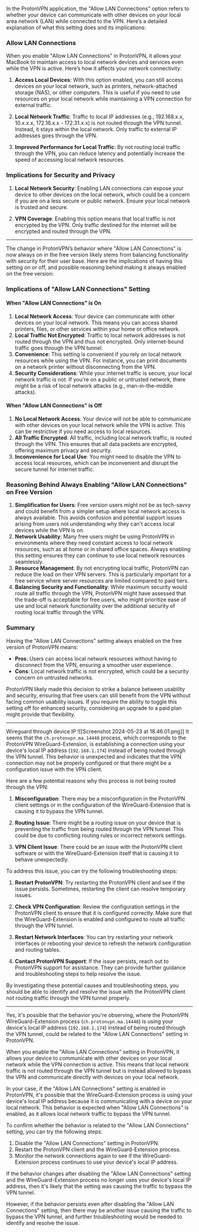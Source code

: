 In the ProtonVPN application, the "Allow LAN Connections" option refers to whether your device can communicate with other devices on your local area network (LAN) while connected to the VPN. Here’s a detailed explanation of what this setting does and its implications:

### Allow LAN Connections

When you enable "Allow LAN Connections" in ProtonVPN, it allows your MacBook to maintain access to local network devices and services even while the VPN is active. Here’s how it affects your network connectivity:

1. **Access Local Devices**: With this option enabled, you can still access devices on your local network, such as printers, network-attached storage (NAS), or other computers. This is useful if you need to use resources on your local network while maintaining a VPN connection for external traffic.
    
2. **Local Network Traffic**: Traffic to local IP addresses (e.g., 192.168.x.x, 10.x.x.x, 172.16.x.x - 172.31.x.x) is not routed through the VPN tunnel. Instead, it stays within the local network. Only traffic to external IP addresses goes through the VPN.
    
3. **Improved Performance for Local Traffic**: By not routing local traffic through the VPN, you can reduce latency and potentially increase the speed of accessing local network resources.
    

### Implications for Security and Privacy

1. **Local Network Security**: Enabling LAN connections can expose your device to other devices on the local network, which could be a concern if you are on a less secure or public network. Ensure your local network is trusted and secure.
    
2. **VPN Coverage**: Enabling this option means that local traffic is not encrypted by the VPN. Only traffic destined for the internet will be encrypted and routed through the VPN.
---
The change in ProtonVPN’s behavior where "Allow LAN Connections" is now always on in the free version likely stems from balancing functionality with security for their user base. Here are the implications of having this setting on or off, and possible reasoning behind making it always enabled on the free version:

### Implications of "Allow LAN Connections" Setting

#### When "Allow LAN Connections" is On
1. **Local Network Access**: Your device can communicate with other devices on your local network. This means you can access shared printers, files, or other services within your home or office network.
2. **Local Traffic Not Encrypted**: Traffic to local network addresses is not routed through the VPN and thus not encrypted. Only internet-bound traffic goes through the VPN tunnel.
3. **Convenience**: This setting is convenient if you rely on local network resources while using the VPN. For instance, you can print documents on a network printer without disconnecting from the VPN.
4. **Security Considerations**: While your internet traffic is secure, your local network traffic is not. If you're on a public or untrusted network, there might be a risk of local network attacks (e.g., man-in-the-middle attacks).
#### When "Allow LAN Connections" is Off
1. **No Local Network Access**: Your device will not be able to communicate with other devices on your local network while the VPN is active. This can be restrictive if you need access to local resources.
2. **All Traffic Encrypted**: All traffic, including local network traffic, is routed through the VPN. This ensures that all data packets are encrypted, offering maximum privacy and security.
3. **Inconvenience for Local Use**: You might need to disable the VPN to access local resources, which can be inconvenient and disrupt the secure tunnel for internet traffic.
### Reasoning Behind Always Enabling "Allow LAN Connections" on Free Version

1. **Simplification for Users**: Free version users might not be as tech-savvy and could benefit from a simpler setup where local network access is always available. This avoids confusion and potential support issues arising from users not understanding why they can't access local devices while the VPN is on.
2. **Network Usability**: Many free users might be using ProtonVPN in environments where they need constant access to local network resources, such as at home or in shared office spaces. Always enabling this setting ensures they can continue to use local network resources seamlessly.
3. **Resource Management**: By not encrypting local traffic, ProtonVPN can reduce the load on their VPN servers. This is particularly important for a free service where server resources are limited compared to paid tiers.
4. **Balancing Security and Functionality**: While maximum security would route all traffic through the VPN, ProtonVPN might have assessed that the trade-off is acceptable for free users, who might prioritize ease of use and local network functionality over the additional security of routing local traffic through the VPN.
### Summary
Having the "Allow LAN Connections" setting always enabled on the free version of ProtonVPN means:
- **Pros**: Users can access local network resources without having to disconnect from the VPN, ensuring a smoother user experience.
- **Cons**: Local network traffic is not encrypted, which could be a security concern on untrusted networks.

ProtonVPN likely made this decision to strike a balance between usability and security, ensuring that free users can still benefit from the VPN without facing common usability issues. If you require the ability to toggle this setting off for enhanced security, considering an upgrade to a paid plan might provide that flexibility.

---
Wireguard through device IP
![[Screenshot 2024-05-23 at 18.46.01.png]]
It seems that the `ch.protonvpn.ma.14448` process, which corresponds to the ProtonVPN WireGuard-Extension, is establishing a connection using your device's local IP address (`192.168.1.174`) instead of being routed through the VPN tunnel. This behavior is unexpected and indicates that the VPN connection may not be properly configured or that there might be a configuration issue with the VPN client.

Here are a few potential reasons why this process is not being routed through the VPN:

1. **Misconfiguration**: There may be a misconfiguration in the ProtonVPN client settings or in the configuration of the WireGuard-Extension that is causing it to bypass the VPN tunnel.

2. **Routing Issue**: There might be a routing issue on your device that is preventing the traffic from being routed through the VPN tunnel. This could be due to conflicting routing rules or incorrect network settings.

3. **VPN Client Issue**: There could be an issue with the ProtonVPN client software or with the WireGuard-Extension itself that is causing it to behave unexpectedly.

To address this issue, you can try the following troubleshooting steps:

1. **Restart ProtonVPN**: Try restarting the ProtonVPN client and see if the issue persists. Sometimes, restarting the client can resolve temporary issues.

2. **Check VPN Configuration**: Review the configuration settings in the ProtonVPN client to ensure that it is configured correctly. Make sure that the WireGuard-Extension is enabled and configured to route all traffic through the VPN tunnel.

3. **Restart Network Interfaces**: You can try restarting your network interfaces or rebooting your device to refresh the network configuration and routing tables.

4. **Contact ProtonVPN Support**: If the issue persists, reach out to ProtonVPN support for assistance. They can provide further guidance and troubleshooting steps to help resolve the issue.

By investigating these potential causes and troubleshooting steps, you should be able to identify and resolve the issue with the ProtonVPN client not routing traffic through the VPN tunnel properly.

---
Yes, it's possible that the behavior you're observing, where the ProtonVPN WireGuard-Extension process (`ch.protonvpn.ma.14448`) is using your device's local IP address (`192.168.1.174`) instead of being routed through the VPN tunnel, could be related to the "Allow LAN Connections" setting in ProtonVPN.

When you enable the "Allow LAN Connections" setting in ProtonVPN, it allows your device to communicate with other devices on your local network while the VPN connection is active. This means that local network traffic is not routed through the VPN tunnel but is instead allowed to bypass the VPN and communicate directly with devices on your local network.

In your case, if the "Allow LAN Connections" setting is enabled in ProtonVPN, it's possible that the WireGuard-Extension process is using your device's local IP address because it is communicating with a device on your local network. This behavior is expected when "Allow LAN Connections" is enabled, as it allows local network traffic to bypass the VPN tunnel.

To confirm whether the behavior is related to the "Allow LAN Connections" setting, you can try the following steps:

1. Disable the "Allow LAN Connections" setting in ProtonVPN.
2. Restart the ProtonVPN client and the WireGuard-Extension process.
3. Monitor the network connections again to see if the WireGuard-Extension process continues to use your device's local IP address.

If the behavior changes after disabling the "Allow LAN Connections" setting and the WireGuard-Extension process no longer uses your device's local IP address, then it's likely that the setting was causing the traffic to bypass the VPN tunnel.

However, if the behavior persists even after disabling the "Allow LAN Connections" setting, then there may be another issue causing the traffic to bypass the VPN tunnel, and further troubleshooting would be needed to identify and resolve the issue.

